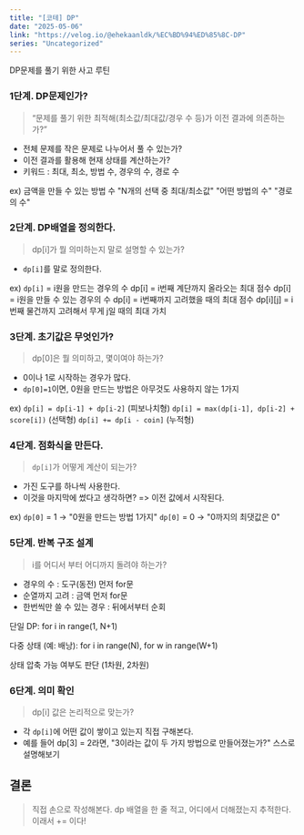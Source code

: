 ```yaml
---
title: "[코테] DP"
date: "2025-05-06"
link: "https://velog.io/@ehekaanldk/%EC%BD%94%ED%85%8C-DP"
series: "Uncategorized"
---
```


<p>DP문제를 풀기 위한 사고 루틴</p>
<h3 id="1단계-dp문제인가">1단계. DP문제인가?</h3>
<blockquote>
<p>“문제를 풀기 위한 최적해(최소값/최대값/경우 수 등)가 이전 결과에 의존하는가?”</p>
</blockquote>
<ul>
<li>전체 문제를 작은 문제로 나누어서 풀 수 있는가?</li>
<li>이전 결과를 활용해 현재 상태를 계산하는가?</li>
<li>키워드 : 최대, 최소, 방법 수, 경우의 수, 경로 수 </li>
</ul>
<p>ex) 금액을 만들 수 있는 방법 수
&quot;N개의 선택 중 최대/최소값&quot;
&quot;어떤 방법의 수&quot;
&quot;경로의 수&quot;</p>
<h3 id="2단계-dp배열을-정의한다">2단계. DP배열을 정의한다.</h3>
<blockquote>
<p>dp[i]가 뭘 의미하는지 말로 설명할 수 있는가?</p>
</blockquote>
<ul>
<li><code>dp[i]</code>를 말로 정의한다.</li>
</ul>
<p>ex) <code>dp[i]</code> = i원을 만드는 경우의 수 
dp[i] = i번째 계단까지 올라오는 최대 점수
dp[i] = i원을 만들 수 있는 경우의 수
dp[i] = i번째까지 고려했을 때의 최대 점수
dp[i][j] = i번째 물건까지 고려해서 무게 j일 때의 최대 가치</p>
<h3 id="3단계-초기값은-무엇인가">3단계. 초기값은 무엇인가?</h3>
<blockquote>
<p>dp[0]은 뭘 의미하고, 몇이여야 하는가?</p>
</blockquote>
<ul>
<li>0이나 1로 시작하는 경우가 많다.</li>
<li><code>dp[0]=1</code>이면, 0원을 만드는 방법은 아무것도 사용하지 않는 1가지</li>
</ul>
<p>ex)
<code>dp[i] = dp[i-1] + dp[i-2]</code> (피보나치형)
<code>dp[i] = max(dp[i-1], dp[i-2] + score[i])</code> (선택형)
<code>dp[i] += dp[i - coin]</code> (누적형)</p>
<h3 id="4단계-점화식을-만든다">4단계. 점화식을 만든다.</h3>
<blockquote>
<p><code>dp[i]</code>가 어떻게 계산이 되는가?</p>
</blockquote>
<ul>
<li>가진 도구를 하나씩 사용한다. </li>
<li>이것을 마지막에 썼다고 생각하면? =&gt; 이전 값에서 시작된다. </li>
</ul>
<p>ex)
<code>dp[0]</code> = 1 → &quot;0원을 만드는 방법 1가지&quot;
<code>dp[0]</code> = 0 → &quot;0까지의 최댓값은 0&quot;</p>
<h3 id="5단계-반복-구조-설계">5단계. 반복 구조 설계</h3>
<blockquote>
<p>i를 어디서 부터 어디까지 돌려야 하는가?</p>
</blockquote>
<ul>
<li>경우의 수 : 도구(동전) 먼저 for문</li>
<li>순열까지 고려 : 금액 먼저 for문</li>
<li>한번씩만 쓸 수 있는 경우 : 뒤에서부터 순회</li>
</ul>
<p>단일 DP: for i in range(1, N+1)</p>
<p>다중 상태 (예: 배낭): for i in range(N), for w in range(W+1)</p>
<p>상태 압축 가능 여부도 판단 (1차원, 2차원)</p>
<h3 id="6단계-의미-확인">6단계. 의미 확인</h3>
<blockquote>
<p>dp[i] 값은 논리적으로 맞는가?</p>
</blockquote>
<ul>
<li>각 <code>dp[i]</code>에 어떤 값이 쌓이고 있는지 직접 구해본다.</li>
<li>예를 들어 dp[3] = 2라면,
&quot;3이라는 값이 두 가지 방법으로 만들어졌는가?&quot; 스스로 설명해보기</li>
</ul>
<h2 id="결론">결론</h2>
<blockquote>
<p>직접 손으로 작성해본다. 
dp 배열을 한 줄 적고, 어디에서 더해졌는지 추적한다. 
이래서 += 이다!</p>
</blockquote>
